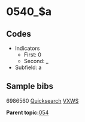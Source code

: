 # 0540\_$a

## Codes

-   Indicators
    -   First: 0
    -   Second: \_
-   Subfield: a

## Sample bibs

6986560 [Quicksearch](https://search.library.yale.edu/catalog/6986560) [VXWS](http://prodorbis.library.yale.edu:7014/vxws/GetHoldingsService?bibId=6986560)

**Parent topic:**[054](../../tags/054/054.md)

